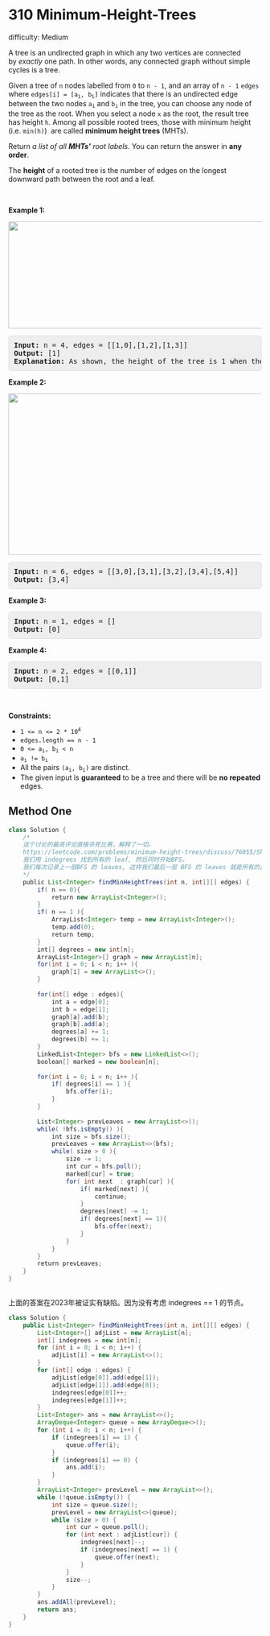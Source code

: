 # 310 Minimum-Height-Trees 
 
difficulty: Medium 
 
<style>
        section pre{
          background-color: #eee;
          border: 1px solid #ddd;
          padding:10px;
          border-radius: 5px;
        }
      </style>
<section>
<div><p>A tree is an undirected graph in which any two vertices are connected by&nbsp;<i>exactly</i>&nbsp;one path. In other words, any connected graph without simple cycles is a tree.</p>
<p>Given a tree of <code>n</code> nodes&nbsp;labelled from <code>0</code> to <code>n - 1</code>, and an array of&nbsp;<code>n - 1</code>&nbsp;<code>edges</code> where <code>edges[i] = [a<sub>i</sub>, b<sub>i</sub>]</code> indicates that there is an undirected edge between the two nodes&nbsp;<code>a<sub>i</sub></code> and&nbsp;<code>b<sub>i</sub></code> in the tree,&nbsp;you can choose any node of the tree as the root. When you select a node <code>x</code> as the root, the result tree has height <code>h</code>. Among all possible rooted trees, those with minimum height (i.e. <code>min(h)</code>)&nbsp; are called <strong>minimum height trees</strong> (MHTs).</p>
<p>Return <em>a list of all <strong>MHTs'</strong> root labels</em>.&nbsp;You can return the answer in <strong>any order</strong>.</p>
<p>The <strong>height</strong> of a rooted tree is the number of edges on the longest downward path between the root and a leaf.</p>
<p>&nbsp;</p>
<p><strong>Example 1:</strong></p>
<img alt="" src="https://assets.leetcode.com/uploads/2020/09/01/e1.jpg" style="width: 800px; height: 213px;">
<pre><strong>Input:</strong> n = 4, edges = [[1,0],[1,2],[1,3]]
<strong>Output:</strong> [1]
<strong>Explanation:</strong> As shown, the height of the tree is 1 when the root is the node with label 1 which is the only MHT.
</pre>
<p><strong>Example 2:</strong></p>
<img alt="" src="https://assets.leetcode.com/uploads/2020/09/01/e2.jpg" style="width: 800px; height: 321px;">
<pre><strong>Input:</strong> n = 6, edges = [[3,0],[3,1],[3,2],[3,4],[5,4]]
<strong>Output:</strong> [3,4]
</pre>
<p><strong>Example 3:</strong></p>
<pre><strong>Input:</strong> n = 1, edges = []
<strong>Output:</strong> [0]
</pre>
<p><strong>Example 4:</strong></p>
<pre><strong>Input:</strong> n = 2, edges = [[0,1]]
<strong>Output:</strong> [0,1]
</pre>
<p>&nbsp;</p>
<p><strong>Constraints:</strong></p>
<ul>
	<li><code>1 &lt;= n &lt;= 2 * 10<sup>4</sup></code></li>
	<li><code>edges.length == n - 1</code></li>
	<li><code>0 &lt;= a<sub>i</sub>, b<sub>i</sub> &lt; n</code></li>
	<li><code>a<sub>i</sub> != b<sub>i</sub></code></li>
	<li>All the pairs <code>(a<sub>i</sub>, b<sub>i</sub>)</code> are distinct.</li>
	<li>The given input is <strong>guaranteed</strong> to be a tree and there will be <strong>no repeated</strong> edges.</li>
</ul>
</div></section>
 
 ## Method One 
 
``` Java
class Solution {
    /*
    这个讨论的最高评论直接杀死比赛，解释了一切。
    https://leetcode.com/problems/minimum-height-trees/discuss/76055/Share-some-thoughts
    我们用 indegrees 找到所有的 leaf, 然后同时开始BFS。
    我们每次记录上一层BFS 的 leaves, 这样我们最后一层 BFS 的 leaves 就是所有的正确答案了。
    */
    public List<Integer> findMinHeightTrees(int n, int[][] edges) {
        if( n == 0){
            return new ArrayList<Integer>();
        }
        if( n == 1 ){
            ArrayList<Integer> temp = new ArrayList<Integer>();
            temp.add(0);
            return temp;
        }
        int[] degrees = new int[n];
        ArrayList<Integer>[] graph = new ArrayList[n];
        for(int i = 0; i < n; i++ ){
            graph[i] = new ArrayList<>();
        }
        
        for(int[] edge : edges){
            int a = edge[0];
            int b = edge[1];
            graph[a].add(b);
            graph[b].add(a);
            degrees[a] += 1;
            degrees[b] += 1;
        }
        LinkedList<Integer> bfs = new LinkedList<>();
        boolean[] marked = new boolean[n];
        
        for(int i = 0; i < n; i++ ){
            if( degrees[i] == 1 ){
                bfs.offer(i);
            }
        }
        
        List<Integer> prevLeaves = new ArrayList<>();
        while( !bfs.isEmpty() ){
            int size = bfs.size();
            prevLeaves = new ArrayList<>(bfs);
            while( size > 0 ){
                size -= 1;
                int cur = bfs.poll();
                marked[cur] = true;
                for( int next  : graph[cur] ){
                    if( marked[next] ){
                        continue;
                    }
                    degrees[next] -= 1;
                    if( degrees[next] == 1){
                        bfs.offer(next);
                    }
                }
            }            
        }
        return prevLeaves;
    }
}
​
```


上面的答案在2023年被证实有缺陷。因为没有考虑 indegrees == 1 的节点。

```java
class Solution {
    public List<Integer> findMinHeightTrees(int n, int[][] edges) {
        List<Integer>[] adjList = new ArrayList[n];
        int[] indegrees = new int[n];
        for (int i = 0; i < n; i++) {
            adjList[i] = new ArrayList<>();
        }
        for (int[] edge : edges) {
            adjList[edge[0]].add(edge[1]);
            adjList[edge[1]].add(edge[0]);
            indegrees[edge[0]]++;
            indegrees[edge[1]]++;
        }
        List<Integer> ans = new ArrayList<>();
        ArrayDeque<Integer> queue = new ArrayDeque<>();
        for (int i = 0; i < n; i++) {
            if (indegrees[i] == 1) {
                queue.offer(i);
            }
            if (indegrees[i] == 0) {
                ans.add(i);
            }
        }
        ArrayList<Integer> prevLevel = new ArrayList<>();
        while (!queue.isEmpty()) {
            int size = queue.size();
            prevLevel = new ArrayList<>(queue);
            while (size > 0) {
                int cur = queue.poll();
                for (int next : adjList[cur]) {
                    indegrees[next]--;
                    if (indegrees[next] == 1) {
                        queue.offer(next);
                    }
                }
                size--;
            }
        }
        ans.addAll(prevLevel);
        return ans;
    }
}
```
